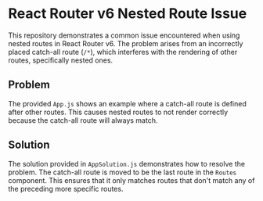 # React Router v6 Nested Route Issue

This repository demonstrates a common issue encountered when using nested routes in React Router v6. The problem arises from an incorrectly placed catch-all route (`/*`), which interferes with the rendering of other routes, specifically nested ones.

## Problem

The provided `App.js` shows an example where a catch-all route is defined after other routes. This causes nested routes to not render correctly because the catch-all route will always match.  

## Solution

The solution provided in `AppSolution.js` demonstrates how to resolve the problem. The catch-all route is moved to be the last route in the `Routes` component.  This ensures that it only matches routes that don't match any of the preceding more specific routes. 
